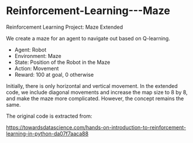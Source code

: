 # Reinforcement-Learning---Maze

Reinforcement Learning Project: Maze Extended

We create a maze for an agent to navigate out based on Q-learning.

- Agent: Robot
- Environment: Maze
- State: Position of the Robot in the Maze
- Action: Movement
- Reward: 100 at goal, 0 otherwise

Initially, there is only horizontal and vertical movement. In the extended code, we include diagonal movements and increase the map size to 8 by 8, and make the maze more complicated. However, the concept remains the same.

The original code is extracted from:

https://towardsdatascience.com/hands-on-introduction-to-reinforcement-learning-in-python-da07f7aaca88
